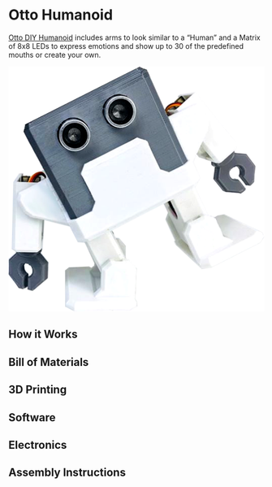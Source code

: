 # Otto Humanoid

[Otto DIY Humanoid](https://wikifactory.com/+OttoDIY/humanoid) includes arms to look similar to a “Human” and a Matrix of 8x8 LEDs to express emotions and show up to 30 of the predefined mouths or create your own. 

![fig](figures/1359656870.png)

## How it Works
## Bill of Materials
## 3D Printing
## Software
## Electronics
## Assembly Instructions
